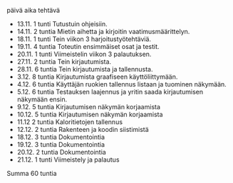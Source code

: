 päivä  aika  tehtävä

- 13.11.  1 tunti     Tutustuin ohjeisiin.
- 14.11.  2 tuntia    Mietin aihetta ja kirjoitin vaatimusmäärittelyn. 
- 18.11.  1 tunti     Tein viikon 3 harjoitustyötehtäviä.
- 19.11.  4 tuntia    Toteutin ensimmäiset osat ja testit.  
- 20.11.  1 tunti     Viimeistelin viikon 3 palautuksen.
- 27.11.  2 tuntia    Tein kirjautumista.
- 28.11.  6 tuntia    Tein kirjautumista ja tallennusta.
- 3.12.   8 tuntia    Kirjautumista graafiseen käyttöliittymään.
- 4.12.   6 tuntia    Käyttäjän ruokien tallennus listaan ja tuominen näkymään.
- 5.12.   6 tuntia    Testauksen laajennus ja yritin saada kirjautumisen näkymään ensin.
- 9.12.   5 tuntia    Kirjautumisen näkymän korjaamista
- 10.12.  5 tuntia    Kirjautumisen näkymän korjaamista
- 11.12   2 tuntia    Kaloritietojen tallennus
- 12.12.  2 tuntia    Rakenteen ja koodin siistimistä
- 18.12.  3 tuntia    Dokumentointia
- 19.12.  3 tuntia    Dokumentointia
- 20.12.  2 tuntia    Dokumentointia
- 21.12.  1 tunti     Viimeistely ja palautus

Summa 60 tuntia
